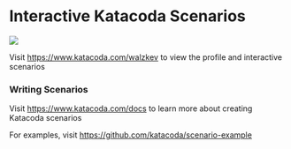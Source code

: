 # Interactive Katacoda Scenarios

[![](http://shields.katacoda.com/katacoda/walzkev/count.svg)](https://www.katacoda.com/walzkev "Get your profile on Katacoda.com")

Visit https://www.katacoda.com/walzkev to view the profile and interactive scenarios

### Writing Scenarios
Visit https://www.katacoda.com/docs to learn more about creating Katacoda scenarios

For examples, visit https://github.com/katacoda/scenario-example
